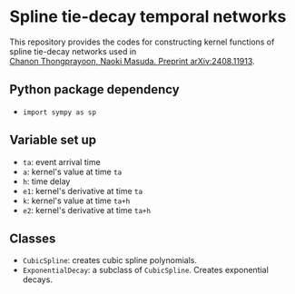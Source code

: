 # Spline tie-decay temporal networks

This repository provides the codes for constructing kernel functions of spline tie-decay networks used in\
[Chanon Thongprayoon, Naoki Masuda. Preprint arXiv:2408.11913](https://arxiv.org/abs/2408.11913).

## Python package dependency
- `import sympy as sp`

## Variable set up
- `ta`: event arrival time
- `a`: kernel's value at time `ta`
- `h`: time delay
- `e1`: kernel's derivative at time `ta`
- `k`: kernel's value at time `ta+h`
- `e2`: kernel's derivative at time `ta+h`
  
## Classes
- `CubicSpline`: creates cubic spline polynomials.
- `ExponentialDecay`: a subclass of `CubicSpline`. Creates exponential decays.
